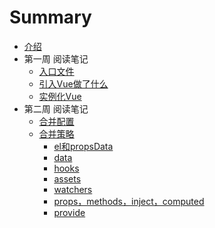 # Summary

* [介绍](README.md)
* 第一周 阅读笔记
  * [入口文件](docs/week01/input.md)
  * [引入Vue做了什么](docs/week01/import.md)
  * [实例化Vue](docs/week01/new.md)
* 第二周 阅读笔记
  * [合并配置](docs/week02/merge-options/merge-options.md)  
  * [合并策略](docs/week02/merge-options/merge-strats.md)
    * [el和propsData](docs/week02/merge-options/el-and-propsData.md)
    * [data](docs/week02/merge-options/data.md)
    * [hooks](docs/week02/merge-options/hooks.md)
    * [assets](docs/week02/merge-options/assets.md)
    * [watchers](docs/week02/merge-options/watchers.md)
    * [props，methods，inject，computed](docs/week02/merge-options/props-methods-inject-computed.md)
    * [provide](docs/week02/merge-options/provide.md)